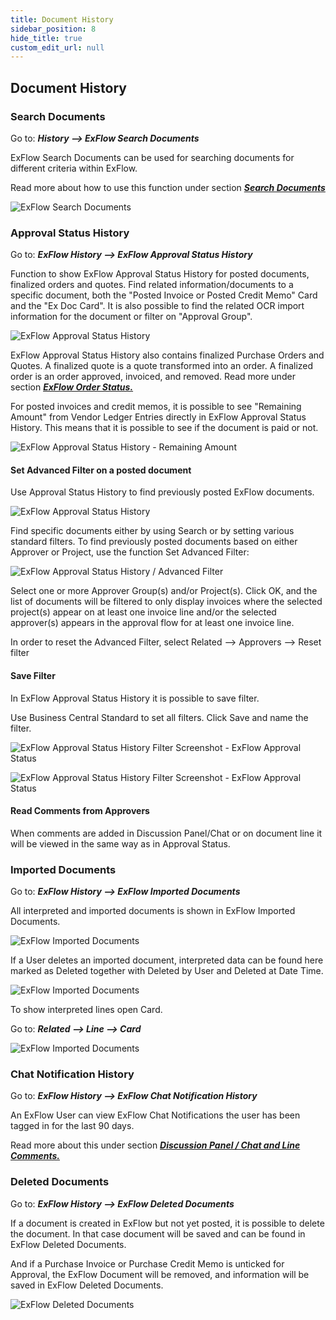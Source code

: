 ```yaml
---
title: Document History
sidebar_position: 8
hide_title: true
custom_edit_url: null
---
```

## Document History

### Search Documents

Go to: ***History \--\> ExFlow Search Documents***

ExFlow Search Documents can be used for searching documents for
different criteria within ExFlow. 

Read more about how to use this function under section [***Search Documents***](https://docs.signupsoftware.com/business-central/docs/user-manual/business-functionality/search-documents#search-documents)

![ExFlow Search Documents](@site/static/img/media/image312.png)

### Approval Status History

Go to: ***ExFlow History \--\> ExFlow Approval Status History***

Function to show ExFlow Approval Status History for posted documents,
finalized orders and quotes. Find related information/documents to a
specific document, both the "Posted Invoice or Posted Credit Memo" Card
and the "Ex Doc Card". It is also possible to find the related OCR
import information for the document or filter on "Approval Group".

![ExFlow Approval Status History](@site/static/img/media/image314.png)

ExFlow Approval Status History also contains finalized Purchase Orders
and Quotes. A finalized quote is a quote transformed into an order. A
finalized order is an order approved, invoiced, and removed. Read more under section [***ExFlow Order Status.***](https://docs.signupsoftware.com/business-central/docs/user-manual/approval-workflow/exflow-order-status#exflow-order-status-1) 


For posted invoices and credit memos, it is possible to see "Remaining Amount" from Vendor Ledger Entries directly in ExFlow Approval Status History. This means that it is possible to see if the document is paid or not.

![ExFlow Approval Status History - Remaining Amount](@site/static/img/media/image313.png)




#### Set Advanced Filter on a posted document

Use Approval Status History to find previously posted ExFlow documents.

![ExFlow Approval Status History](@site/static/img/media/image315.png)

Find specific documents either by using Search or by setting various
standard filters. To find previously posted documents based on either
Approver or Project, use the function Set Advanced Filter:

![ExFlow Approval Status History / Advanced Filter](@site/static/img/media/image316.png)

Select one or more Approver Group(s) and/or Project(s). Click OK, and the
list of documents will be filtered to only display invoices where the
selected project(s) appear on at least one invoice line and/or the selected
approver(s) appears in the approval flow for at least one invoice line.

In order to reset the Advanced Filter, select Related \--\> Approvers
\--\> Reset filter

#### Save Filter

In ExFlow Approval Status History it is possible to save filter.

Use Business Central Standard to set all filters. Click Save and name
the filter.

![ExFlow Approval Status History Filter Screenshot - ExFlow Approval Status](@site/static/img/media/image317.png)

![ExFlow Approval Status History Filter Screenshot - ExFlow Approval Status](@site/static/img/media/image318.png)

#### Read Comments from Approvers

When comments are added in Discussion Panel/Chat or on document line it
will be viewed in the same way as in Approval Status. 

### Imported Documents

Go to: ***ExFlow History \--\> ExFlow Imported Documents***

All interpreted and imported documents is shown in ExFlow Imported
Documents.

![ExFlow Imported Documents](@site/static/img/media/image319.png)

If a User deletes an imported document, interpreted data can be found
here marked as Deleted together with Deleted by User and Deleted at Date
Time.

![ExFlow Imported Documents](@site/static/img/media/image320.png)

To show interpreted lines open Card.

Go to: ***Related \--\> Line \--\> Card***

![ExFlow Imported Documents](@site/static/img/media/image321.png)

### Chat Notification History

Go to: ***ExFlow History \--\> ExFlow Chat Notification History***

An ExFlow User can view ExFlow Chat Notifications the user has been
tagged in for the last 90 days.

Read more about this under section [***Discussion Panel / Chat and Line Comments.***](https://docs.signupsoftware.com/business-central/docs/user-manual/approval-workflow/notifications-in-business-central#discussion-panel--chat-and-line-comments)

### Deleted Documents

Go to: ***ExFlow History \--\> ExFlow Deleted Documents***

If a document is created in ExFlow but not yet posted, it is possible to
delete the document. In that case document will be saved and can be
found in ExFlow Deleted Documents.

And if a Purchase Invoice or Purchase Credit Memo is unticked for
Approval, the ExFlow Document will be removed, and information will be
saved in ExFlow Deleted Documents.

![ExFlow Deleted Documents](@site/static/img/media/image322.png)
